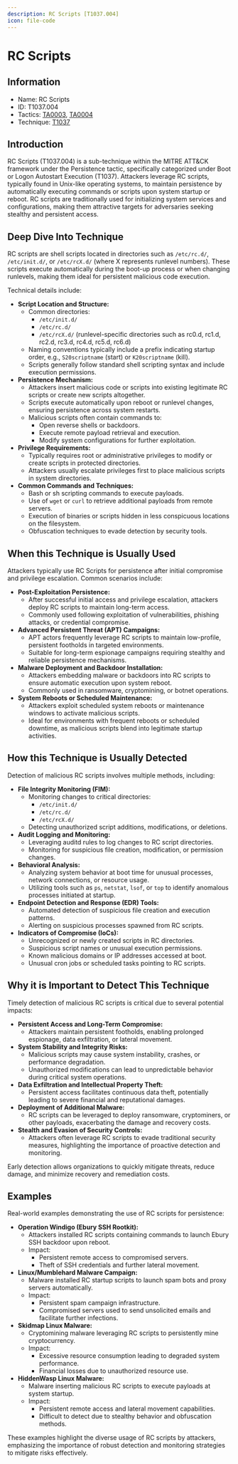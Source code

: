 ```yaml
---
description: RC Scripts [T1037.004]
icon: file-code
---
```


# RC Scripts

## Information

* Name: RC Scripts
* ID: T1037.004
* Tactics: [TA0003](../../ta0003/), [TA0004](../)
* Technique: [T1037](./)

## Introduction

RC Scripts (T1037.004) is a sub-technique within the MITRE ATT\&CK framework under the Persistence tactic, specifically categorized under Boot or Logon Autostart Execution (T1037). Attackers leverage RC scripts, typically found in Unix-like operating systems, to maintain persistence by automatically executing commands or scripts upon system startup or reboot. RC scripts are traditionally used for initializing system services and configurations, making them attractive targets for adversaries seeking stealthy and persistent access.

## Deep Dive Into Technique

RC scripts are shell scripts located in directories such as `/etc/rc.d/`, `/etc/init.d/`, or `/etc/rcX.d/` (where X represents runlevel numbers). These scripts execute automatically during the boot-up process or when changing runlevels, making them ideal for persistent malicious code execution.

Technical details include:

* **Script Location and Structure:**
  * Common directories:
    * `/etc/init.d/`
    * `/etc/rc.d/`
    * `/etc/rcX.d/` (runlevel-specific directories such as rc0.d, rc1.d, rc2.d, rc3.d, rc4.d, rc5.d, rc6.d)
  * Naming conventions typically include a prefix indicating startup order, e.g., `S20scriptname` (start) or `K20scriptname` (kill).
  * Scripts generally follow standard shell scripting syntax and include execution permissions.
* **Persistence Mechanism:**
  * Attackers insert malicious code or scripts into existing legitimate RC scripts or create new scripts altogether.
  * Scripts execute automatically upon reboot or runlevel changes, ensuring persistence across system restarts.
  * Malicious scripts often contain commands to:
    * Open reverse shells or backdoors.
    * Execute remote payload retrieval and execution.
    * Modify system configurations for further exploitation.
* **Privilege Requirements:**
  * Typically requires root or administrative privileges to modify or create scripts in protected directories.
  * Attackers usually escalate privileges first to place malicious scripts in system directories.
* **Common Commands and Techniques:**
  * Bash or sh scripting commands to execute payloads.
  * Use of `wget` or `curl` to retrieve additional payloads from remote servers.
  * Execution of binaries or scripts hidden in less conspicuous locations on the filesystem.
  * Obfuscation techniques to evade detection by security tools.

## When this Technique is Usually Used

Attackers typically use RC Scripts for persistence after initial compromise and privilege escalation. Common scenarios include:

* **Post-Exploitation Persistence:**
  * After successful initial access and privilege escalation, attackers deploy RC scripts to maintain long-term access.
  * Commonly used following exploitation of vulnerabilities, phishing attacks, or credential compromise.
* **Advanced Persistent Threat (APT) Campaigns:**
  * APT actors frequently leverage RC scripts to maintain low-profile, persistent footholds in targeted environments.
  * Suitable for long-term espionage campaigns requiring stealthy and reliable persistence mechanisms.
* **Malware Deployment and Backdoor Installation:**
  * Attackers embedding malware or backdoors into RC scripts to ensure automatic execution upon system reboot.
  * Commonly used in ransomware, cryptomining, or botnet operations.
* **System Reboots or Scheduled Maintenance:**
  * Attackers exploit scheduled system reboots or maintenance windows to activate malicious scripts.
  * Ideal for environments with frequent reboots or scheduled downtime, as malicious scripts blend into legitimate startup activities.

## How this Technique is Usually Detected

Detection of malicious RC scripts involves multiple methods, including:

* **File Integrity Monitoring (FIM):**
  * Monitoring changes to critical directories:
    * `/etc/init.d/`
    * `/etc/rc.d/`
    * `/etc/rcX.d/`
  * Detecting unauthorized script additions, modifications, or deletions.
* **Audit Logging and Monitoring:**
  * Leveraging auditd rules to log changes to RC script directories.
  * Monitoring for suspicious file creation, modification, or permission changes.
* **Behavioral Analysis:**
  * Analyzing system behavior at boot time for unusual processes, network connections, or resource usage.
  * Utilizing tools such as `ps`, `netstat`, `lsof`, or `top` to identify anomalous processes initiated at startup.
* **Endpoint Detection and Response (EDR) Tools:**
  * Automated detection of suspicious file creation and execution patterns.
  * Alerting on suspicious processes spawned from RC scripts.
* **Indicators of Compromise (IoCs):**
  * Unrecognized or newly created scripts in RC directories.
  * Suspicious script names or unusual execution permissions.
  * Known malicious domains or IP addresses accessed at boot.
  * Unusual cron jobs or scheduled tasks pointing to RC scripts.

## Why it is Important to Detect This Technique

Timely detection of malicious RC scripts is critical due to several potential impacts:

* **Persistent Access and Long-Term Compromise:**
  * Attackers maintain persistent footholds, enabling prolonged espionage, data exfiltration, or lateral movement.
* **System Stability and Integrity Risks:**
  * Malicious scripts may cause system instability, crashes, or performance degradation.
  * Unauthorized modifications can lead to unpredictable behavior during critical system operations.
* **Data Exfiltration and Intellectual Property Theft:**
  * Persistent access facilitates continuous data theft, potentially leading to severe financial and reputational damages.
* **Deployment of Additional Malware:**
  * RC scripts can be leveraged to deploy ransomware, cryptominers, or other payloads, exacerbating the damage and recovery costs.
* **Stealth and Evasion of Security Controls:**
  * Attackers often leverage RC scripts to evade traditional security measures, highlighting the importance of proactive detection and monitoring.

Early detection allows organizations to quickly mitigate threats, reduce damage, and minimize recovery and remediation costs.

## Examples

Real-world examples demonstrating the use of RC scripts for persistence:

* **Operation Windigo (Ebury SSH Rootkit):**
  * Attackers installed RC scripts containing commands to launch Ebury SSH backdoor upon reboot.
  * Impact:
    * Persistent remote access to compromised servers.
    * Theft of SSH credentials and further lateral movement.
* **Linux/Mumblehard Malware Campaign:**
  * Malware installed RC startup scripts to launch spam bots and proxy servers automatically.
  * Impact:
    * Persistent spam campaign infrastructure.
    * Compromised servers used to send unsolicited emails and facilitate further infections.
* **Skidmap Linux Malware:**
  * Cryptomining malware leveraging RC scripts to persistently mine cryptocurrency.
  * Impact:
    * Excessive resource consumption leading to degraded system performance.
    * Financial losses due to unauthorized resource use.
* **HiddenWasp Linux Malware:**
  * Malware inserting malicious RC scripts to execute payloads at system startup.
  * Impact:
    * Persistent remote access and lateral movement capabilities.
    * Difficult to detect due to stealthy behavior and obfuscation methods.

These examples highlight the diverse usage of RC scripts by attackers, emphasizing the importance of robust detection and monitoring strategies to mitigate risks effectively.
